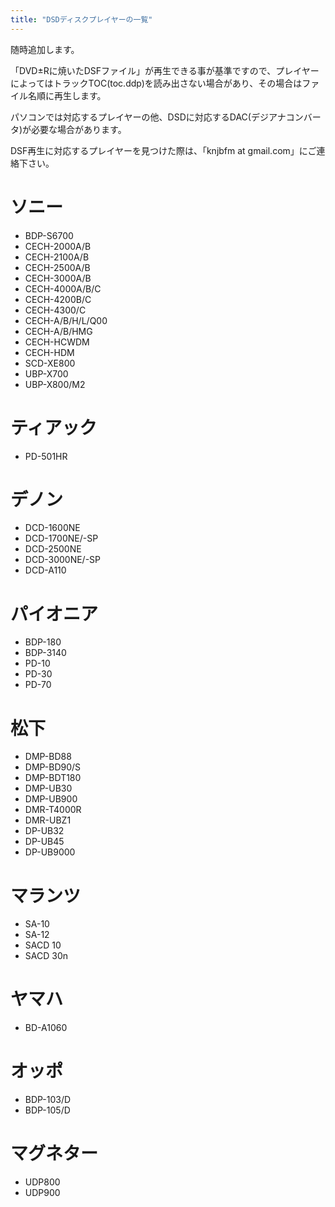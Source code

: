 ```yaml
---
title: "DSDディスクプレイヤーの一覧"
---
```


随時追加します。

「DVD±Rに焼いたDSFファイル」が再生できる事が基準ですので、プレイヤーによってはトラックTOC(toc.ddp)を読み出さない場合があり、その場合はファイル名順に再生します。

パソコンでは対応するプレイヤーの他、DSDに対応するDAC(デジアナコンバータ)が必要な場合があります。

DSF再生に対応するプレイヤーを見つけた際は、「knjbfm at gmail.com」にご連絡下さい。

# ソニー
- BDP-S6700
- CECH-2000A/B
- CECH-2100A/B
- CECH-2500A/B
- CECH-3000A/B
- CECH-4000A/B/C
- CECH-4200B/C
- CECH-4300/C
- CECH-A/B/H/L/Q00
- CECH-A/B/HMG
- CECH-HCWDM
- CECH-HDM
- SCD-XE800
- UBP-X700
- UBP-X800/M2

# ティアック
- PD-501HR

# デノン
- DCD-1600NE
- DCD-1700NE/-SP
- DCD-2500NE
- DCD-3000NE/-SP
- DCD-A110

# パイオニア
- BDP-180
- BDP-3140
- PD-10
- PD-30
- PD-70

# 松下
- DMP-BD88
- DMP-BD90/S
- DMP-BDT180
- DMP-UB30
- DMP-UB900
- DMR-T4000R
- DMR-UBZ1
- DP-UB32
- DP-UB45
- DP-UB9000

# マランツ
- SA-10
- SA-12
- SACD 10
- SACD 30n

# ヤマハ
- BD-A1060

# オッポ
- BDP-103/D
- BDP-105/D

# マグネター
- UDP800
- UDP900
